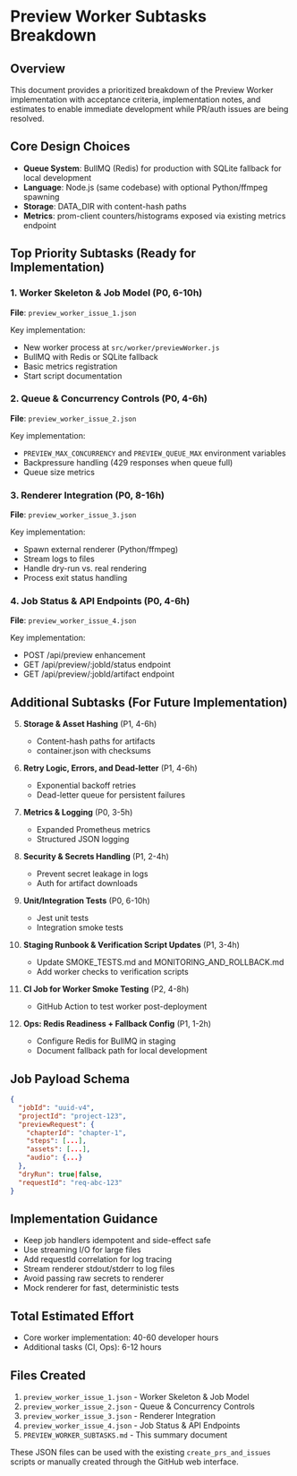 # Preview Worker Subtasks Breakdown

## Overview
This document provides a prioritized breakdown of the Preview Worker implementation with acceptance criteria, implementation notes, and estimates to enable immediate development while PR/auth issues are being resolved.

## Core Design Choices
- **Queue System**: BullMQ (Redis) for production with SQLite fallback for local development
- **Language**: Node.js (same codebase) with optional Python/ffmpeg spawning
- **Storage**: DATA_DIR with content-hash paths
- **Metrics**: prom-client counters/histograms exposed via existing metrics endpoint

## Top Priority Subtasks (Ready for Implementation)

### 1. Worker Skeleton & Job Model (P0, 6-10h)
**File**: `preview_worker_issue_1.json`

Key implementation:
- New worker process at `src/worker/previewWorker.js`
- BullMQ with Redis or SQLite fallback
- Basic metrics registration
- Start script documentation

### 2. Queue & Concurrency Controls (P0, 4-6h)
**File**: `preview_worker_issue_2.json`

Key implementation:
- `PREVIEW_MAX_CONCURRENCY` and `PREVIEW_QUEUE_MAX` environment variables
- Backpressure handling (429 responses when queue full)
- Queue size metrics

### 3. Renderer Integration (P0, 8-16h)
**File**: `preview_worker_issue_3.json`

Key implementation:
- Spawn external renderer (Python/ffmpeg)
- Stream logs to files
- Handle dry-run vs. real rendering
- Process exit status handling

### 4. Job Status & API Endpoints (P0, 4-6h)
**File**: `preview_worker_issue_4.json`

Key implementation:
- POST /api/preview enhancement
- GET /api/preview/:jobId/status endpoint
- GET /api/preview/:jobId/artifact endpoint

## Additional Subtasks (For Future Implementation)

5. **Storage & Asset Hashing** (P1, 4-6h)
   - Content-hash paths for artifacts
   - container.json with checksums

6. **Retry Logic, Errors, and Dead-letter** (P1, 4-6h)
   - Exponential backoff retries
   - Dead-letter queue for persistent failures

7. **Metrics & Logging** (P0, 3-5h)
   - Expanded Prometheus metrics
   - Structured JSON logging

8. **Security & Secrets Handling** (P1, 2-4h)
   - Prevent secret leakage in logs
   - Auth for artifact downloads

9. **Unit/Integration Tests** (P0, 6-10h)
   - Jest unit tests
   - Integration smoke tests

10. **Staging Runbook & Verification Script Updates** (P1, 3-4h)
    - Update SMOKE_TESTS.md and MONITORING_AND_ROLLBACK.md
    - Add worker checks to verification scripts

11. **CI Job for Worker Smoke Testing** (P2, 4-8h)
    - GitHub Action to test worker post-deployment

12. **Ops: Redis Readiness + Fallback Config** (P1, 1-2h)
    - Configure Redis for BullMQ in staging
    - Document fallback path for local development

## Job Payload Schema
```json
{
  "jobId": "uuid-v4",
  "projectId": "project-123",
  "previewRequest": {
    "chapterId": "chapter-1",
    "steps": [...],
    "assets": [...],
    "audio": {...}
  },
  "dryRun": true|false,
  "requestId": "req-abc-123"
}
```

## Implementation Guidance
- Keep job handlers idempotent and side-effect safe
- Use streaming I/O for large files
- Add requestId correlation for log tracing
- Stream renderer stdout/stderr to log files
- Avoid passing raw secrets to renderer
- Mock renderer for fast, deterministic tests

## Total Estimated Effort
- Core worker implementation: 40-60 developer hours
- Additional tasks (CI, Ops): 6-12 hours

## Files Created
1. `preview_worker_issue_1.json` - Worker Skeleton & Job Model
2. `preview_worker_issue_2.json` - Queue & Concurrency Controls
3. `preview_worker_issue_3.json` - Renderer Integration
4. `preview_worker_issue_4.json` - Job Status & API Endpoints
5. `PREVIEW_WORKER_SUBTASKS.md` - This summary document

These JSON files can be used with the existing `create_prs_and_issues` scripts or manually created through the GitHub web interface.